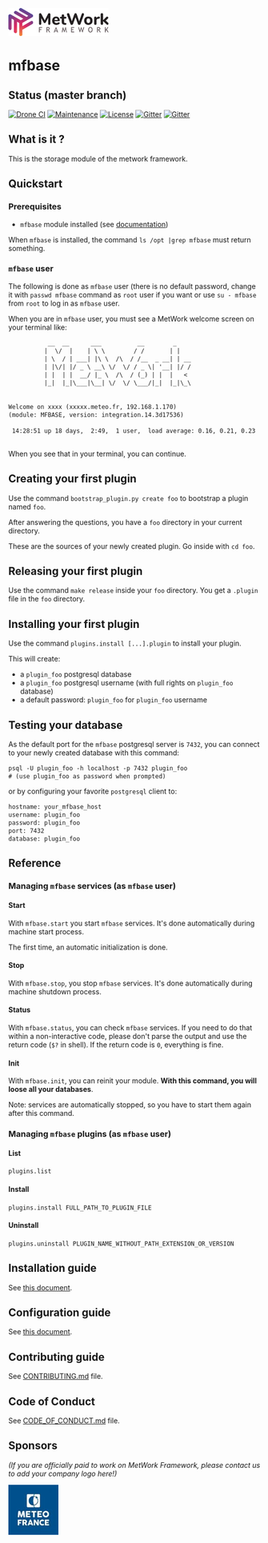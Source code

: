 [![logo](https://raw.githubusercontent.com/metwork-framework/resources/master/logos/metwork-white-logo-small.png)](http://www.metwork-framework.org)
# mfbase

[//]: # (automatically generated from https://github.com/metwork-framework/resources/blob/master/cookiecutter/_%7B%7Bcookiecutter.repo%7D%7D/README.md)

## Status (master branch)
[![Drone CI](http://metwork-framework.org:8000/api/badges/metwork-framework/mfbase/status.svg)](http://metwork-framework.org:8000/metwork-framework/mfbase)
[![Maintenance](https://github.com/metwork-framework/resources/blob/master/badges/maintained.svg)]()
[![License](https://github.com/metwork-framework/resources/blob/master/badges/bsd.svg)]()
[![Gitter](https://github.com/metwork-framework/resources/blob/master/badges/community-en.svg)](https://gitter.im/metwork-framework/community-en?utm_source=badge&utm_medium=badge&utm_campaign=pr-badge)
[![Gitter](https://github.com/metwork-framework/resources/blob/master/badges/community-fr.svg)](https://gitter.im/metwork-framework/community-fr?utm_source=badge&utm_medium=badge&utm_campaign=pr-badge)


## What is it ?

This is the storage module of the metwork framework.

## Quickstart

### Prerequisites

- `mfbase` module installed (see [documentation](https://github.com/metwork-framework/resources/blob/master/documents/install_a_metwork_package.md))

When `mfbase` is installed, the command `ls /opt |grep mfbase` must return something.

### `mfbase` user

The following is done as `mfbase` user (there is no default password, change it
with `passwd mfbase` command as `root` user if you want or use `su - mfbase` from `root`
to log in as `mfbase` user.

When you are in `mfbase` user, you must see a MetWork welcome screen on your terminal like:

```
           __  __      ___          __        _
          |  \/  |    | \ \        / /       | |
          | \  / | ___| |\ \  /\  / /__  _ __| | __
          | |\/| |/ _ \ __\ \/  \/ / _ \| '__| |/ /
          | |  | |  __/ |_ \  /\  / (_) | |  |   <
          |_|  |_|\___|\__| \/  \/ \___/|_|  |_|\_\


Welcome on xxxx (xxxxx.meteo.fr, 192.168.1.170)
(module: MFBASE, version: integration.14.3d17536)

 14:28:51 up 18 days,  2:49,  1 user,  load average: 0.16, 0.21, 0.23


```

When you see that in your terminal, you can continue.

## Creating your first plugin

Use the command `bootstrap_plugin.py create foo` to bootstrap a plugin named `foo`.

After answering the questions, you have a `foo` directory in your current directory.

These are the sources of your newly created plugin. Go inside with `cd foo`.

## Releasing your first plugin

Use the command `make release` inside your `foo` directory. You get a `.plugin` file in
the `foo` directory.

## Installing your first plugin

Use the command `plugins.install [...].plugin` to install your plugin.

This will create:

- a `plugin_foo` postgresql database
- a `plugin_foo` postgresql username (with full rights on `plugin_foo` database)
- a default password: `plugin_foo` for `plugin_foo` username

## Testing your database

As the default port for the `mfbase` postgresql server is `7432`, you can connect
to your newly created database with this command:

```
psql -U plugin_foo -h localhost -p 7432 plugin_foo
# (use plugin_foo as password when prompted)
```

or by configuring your favorite `postgresql` client to:

```
hostname: your_mfbase_host
username: plugin_foo
password: plugin_foo
port: 7432
database: plugin_foo
```

## Reference

### Managing `mfbase` services (as `mfbase` user)

#### Start

With `mfbase.start` you start `mfbase` services. It's done automatically during machine start process.

The first time, an automatic initialization is done.

#### Stop

With `mfbase.stop`, you stop `mfbase` services. It's done automatically during machine shutdown process.

#### Status

With `mfbase.status`, you can check `mfbase` services. If you need to do that within a non-interactive code, please don't parse the output and use the return code (`$?` in shell). If the return code is `0`, everything is fine.

#### Init

With `mfbase.init`, you can reinit your module. **With this command, you will loose all your databases**.

Note: services are automatically stopped, so you have to start them again after this command.

### Managing `mfbase` plugins (as `mfbase` user)

#### List

`plugins.list`

#### Install

`plugins.install FULL_PATH_TO_PLUGIN_FILE`

#### Uninstall

`plugins.uninstall PLUGIN_NAME_WITHOUT_PATH_EXTENSION_OR_VERSION`



## Installation guide

See [this document](.metwork-framework/install_a_metwork_package.md).


## Configuration guide

See [this document](.metwork-framework/configure_a_metwork_package.md).



## Contributing guide

See [CONTRIBUTING.md](CONTRIBUTING.md) file.



## Code of Conduct

See [CODE_OF_CONDUCT.md](CODE_OF_CONDUCT.md) file.



## Sponsors

*(If you are officially paid to work on MetWork Framework, please contact us to add your company logo here!)*

[![logo](https://raw.githubusercontent.com/metwork-framework/resources/master/sponsors/meteofrance-small.jpeg)](http://www.meteofrance.com)
